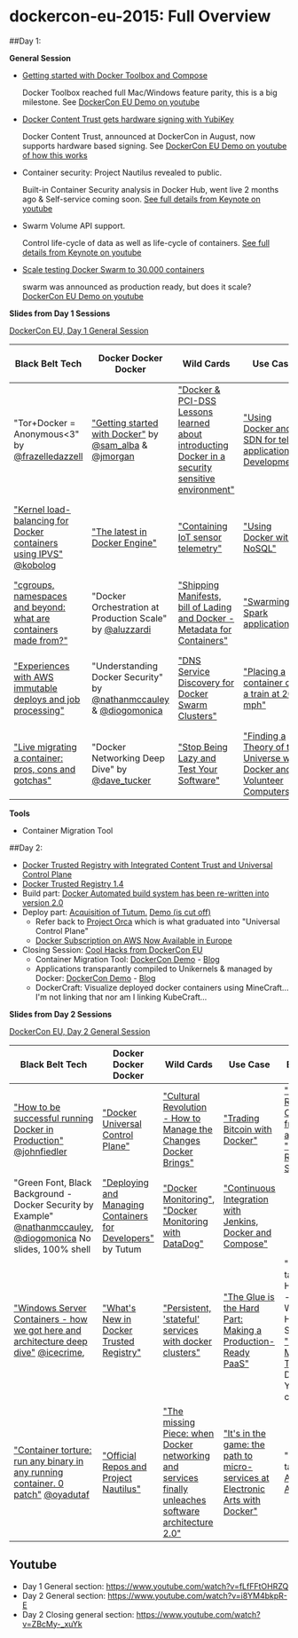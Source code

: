 # dockercon-eu-2015: Full Overview

##Day 1:

**General Session**

- [Getting started with Docker Toolbox and Compose](http://blog.docker.com/2015/11/docker-toolbox-compose/)
  
  Docker Toolbox reached full Mac/Windows feature parity, this is a big milestone. See [DockerCon EU Demo on youtube](https://www.youtube.com/watch?v=fLfFFtOHRZQ&feature=youtu.be&t=3898)
- [Docker Content Trust gets hardware signing with YubiKey](https://blog.docker.com/2015/11/docker-content-trust-yubikey/)
  
  Docker Content Trust, announced at DockerCon in August, now supports hardware based signing. See [DockerCon EU Demo on youtube of how this works](https://youtu.be/fLfFFtOHRZQ?t=4881)
- Container security: Project Nautilus revealed to public. 
  
  Built-in Container Security analysis in Docker Hub, went live 2 months ago & Self-service coming soon. [See full details from Keynote on youtube](https://youtu.be/fLfFFtOHRZQ?t=6015)
- Swarm Volume API support.
  
  Control life-cycle of data as well as life-cycle of containers. [See full details from Keynote on youtube](https://youtu.be/fLfFFtOHRZQ?t=6690)
- [Scale testing Docker Swarm to 30.000 containers](https://blog.docker.com/2015/11/scale-testing-docker-swarm-30000-containers/)
 
  swarm was announced as production ready, but does it scale? [DockerCon EU Demo on youtube](https://youtu.be/fLfFFtOHRZQ?t=6760)

**Slides from Day 1 Sessions**

[DockerCon EU, Day 1 General Session](https://www.slideshare.net/Docker/dockercon-eu-day-1-general-session)

| Black Belt Tech | Docker Docker Docker | Wild Cards | Use Case | Eco System | Contribute & Collaborate |
|--------------------------------------------------------------------------------------------------------------------------------------------------------------------------------------------|-------------------------------------------------------------------------------------------------------------------------------------------------------------------------------------|------------------------------------------------------------------------------------------------------------------------------------------------------------------------------------------------------------|---------------------------------------------------------------------------------------------------------------------------------------------------------------------------------|---------------------------------------------------------------------------------|-------------------------------------------------------------------------|
| "Tor+Docker = Anonymous<3" by [@frazelledazzell](http://twitter.com/frazelledazzell) | ["Getting started with Docker"](http://www.slideshare.net/Docker/getting-started-with-docker) by [@sam_alba](http://twitter.com/sam_alba) & [@jmorgan](http://twitter.com/jpmorgan) | ["Docker & PCI-DSS Lessons learned about introducting Docker in a security sensitive environment"](http://www.slideshare.net/Docker/docker-and-pcidss-lessons-learned-in-a-security-sensitive-environment) | ["Using Docker and SDN for telco application Development"](http://www.slideshare.net/Docker/using-docker-and-sdn-for-telcograde-applications) | "Microsoft, Docker and our ongoing Journey together" [@taylorb_msft](http://twitter.com/taylorb_msft) | "Intro to the Docker  Project: Engine, Networking, Swarm, Distribution" |
| ["Kernel load-balancing for Docker containers using IPVS"](http://www.slideshare.net/Docker/kernel-load-balancing-for-docker-containers-using-ipvs) [@kobolog](http://twitter.com/kobolog) | ["The latest in Docker Engine"](http://www.slideshare.net/Docker/the-latest-on-docker-engine-55435952) | ["Containing IoT sensor telemetry"](http://www.slideshare.net/Docker/containing-iot-sensor-telemtry) | ["Using Docker with NoSQL"](http://www.slideshare.net/Docker/using-docker-with-nosql) | ["How are containers enabling 20th Century Fox to release the next great movie?"](http://www.slideshare.net/Docker/how-are-containers-enabling-20th-century-fox-to-release-the-next-great-movie) |  |
| ["cgroups, namespaces and beyond: what are containers made from?"](http://www.slideshare.net/Docker/cgroups-namespaces-and-beyond-what-are-containers-made-from) | "Docker Orchestration at Production Scale" by [@aluzzardi](https://twitter.com/aluzzardi) | ["Shipping Manifests, bill of Lading and Docker - Metadata for Containers"](http://www.slideshare.net/Docker/shipping-manifests-bill-of-lading-and-docker-metadata-and-container) | ["Swarming Spark applications"](http://www.slideshare.net/Docker/zoe-swarming-spark-applications) | "Lightning Talks: [Univa](http://www.slideshare.net/Docker/docker-for-any-type-of-workload-and-any-it-infrastructure), [ClusterHQ](http://www.slideshare.net/Docker/why-should-i-care-about-stateful-containers-55438327), [Rancher](http://www.slideshare.net/Docker/deploy-and-upgrade-docker-applications-with-a-single-click)" |  |
| ["Experiences with AWS immutable deploys and job processing"](http://www.slideshare.net/Docker/experiences-with-aws-immutable-deploys-and-job-processing) | "Understanding Docker Security" by [@nathanmccauley](https://twitter.com/nathanmccauley) & [@diogomonica](https://twitter.com/diogomonica) | ["DNS Service Discovery for Docker Swarm Clusters"](http://www.slideshare.net/Docker/dns-service-discovery-for-docker-swarm) | ["Placing a container on a train at 200 mph"](http://www.slideshare.net/Docker/placing-a-container-on-a-train-at-200mph) | "Lightning Talks: [CloudBees](http://www.slideshare.net/Docker/build-publish-deploy-and-test-docker-images-and-containers-with-jenkins-workflow), [Ruxit](http://www.slideshare.net/AloisReitbauer/monitoring-docker-application-in-production), [Cloudsoft](http://www.slideshare.net/Docker/multicontainer-apps-spanning-docker-mesos-and-openstack)" | "Introduction to the Docker Project: Machine, Kitematic, Compose" |
| ["Live migrating a container: pros, cons and gotchas"](http://www.slideshare.net/Docker/shipping-manifests-bill-of-lading-and-docker-metadata-and-container) | "Docker Networking Deep Dive" by [@dave_tucker](http://twitter.com/dave_tucker) | ["Stop Being Lazy and Test Your Software"](http://www.slideshare.net/rheinwein/stop-being-lazy-and-test-your-software) | ["Finding a Theory of the Universe with Docker and Volunteer Computers"](http://www.slideshare.net/Docker/finding-a-theory-of-the-universe-with-docker-and-volunteer-computers) | "Lightning Talks: Google, Raspberry Pi Challenge Winner, [Resin.io](http://www.slideshare.net/Docker/docker-on-iot-devices)" |  |

**Tools**
- Container Migration Tool

##Day 2:

- [Docker Trusted Registry with Integrated Content Trust and Universal Control Plane](http://blog.docker.com/2015/11/dockercon-eu-2015-docker-universal-control-plane/)
- [Docker Trusted Registry 1.4](http://blog.docker.com/2015/11/docker-trusted-registry-1-4/)
- Build part: [Docker Automated build system has been re-written into version 2.0](https://blog.docker.com/2015/11/upgraded-autobuild-docker-hub/)
- Deploy part: [Acquisition of Tutum.](https://www.docker.com/tutum) [Demo (is cut off)](https://youtu.be/i8YM4bkpR-E?t=987)
  - Refer back to [Project Orca](https://youtu.be/8vSPpPSd00w?t=5228) which is what graduated into "Universal Control Plane"
  - [Docker Subscription on AWS Now Available in Europe](http://blog.docker.com/2015/11/aws-docker-eu/)
- Closing Session: [Cool Hacks from DockerCon EU](http://blog.docker.com/2015/11/dockercon-eu-2015-container-migration-tool/)
  - Container Migration Tool: [DockerCon Demo](https://youtu.be/ZBcMy-_xuYk?t=221) - [Blog](http://blog.mantika.io/GHD/)
  - Applications transparantly compiled to Unikernels & managed by Docker: [DockerCon Demo](https://youtu.be/ZBcMy-_xuYk?t=874) - [Blog](http://unikernel.org/blog/2015/unikernels-meet-docker/)
  - DockerCraft: Visualize deployed docker containers using MineCraft... I'm not linking that nor am I linking KubeCraft...

**Slides from Day 2 Sessions**

[DockerCon EU, Day 2 General Session](http://www.slideshare.net/Docker/dockercon-day-2-general-session)

| Black Belt Tech | Docker Docker Docker | Wild Cards | Use Case | Eco System | Contribute & Collaborate |
|-------------------------------------------------------------------------------------------------------------------------------------------------------------------------------------------------------------------------------|--------------------------------------------------------------------------------------------------------------------------------------------------|--------------------------------------------------------------------------------------------------------------------------------------------------------------------------------------------------------------------|--------------------------------------------------------------------------------------------------------------------------------------------------------------------------------------------|------------------------------------------------------------------------------------------------------------------------------------------------------------------------------------------------------------------------------------------------------------------------------------|------------------------------------------------------------------------|
| ["How to be successful running Docker in Production"](http://www.slideshare.net/Docker/how-to-be-successful-running-docker-in-production) [@johnfiedler](https://twitter.com/JohnFiedler) | ["Docker Universal Control Plane"](http://www.slideshare.net/Docker/gordons-special-session-docker-universal-control-plane) | ["Cultural Revolution - How to Manage the Changes Docker Brings"](http://www.slideshare.net/Docker/cultural-revolution-how-to-mange-the-change-docker-brings) | ["Trading Bitcoin with Docker"](http://www.slideshare.net/Docker/trading-bitcoin-with-docker) | ["Production-Ready Containers from IBM and Docker"](http://www.slideshare.net/Docker/production-ready-containers-from-ibm-and-docker), ["Multi-arch Registry Support"](http://www.slideshare.net/PhilEstes/2015-dockercon-lightning-talk-multiarch-registry-support) | "Meet the Docker Maintainers: Engine, Networking, Swarm, Distribution" |
| "Green Font, Black Background - Docker Security by Example" [@nathanmccauley](https://twitter.com/nathanmccauley), [@diogomonica](https://twitter.com/diogomonica) No slides, 100% shell | ["Deploying and Managing Containers for Developers"](http://www.slideshare.net/Docker/deploying-and-managing-containers-for-developers) by Tutum | ["Docker Monitoring"](http://www.slideshare.net/Docker/docker-monitoring-55436594), ["Docker Monitoring with DataDog"](http://www.slideshare.net/Docker/monitoring-docker) | ["Continuous Integration with Jenkins, Docker and Compose"](http://www.slideshare.net/Docker/continuous-integration-with-jenkins-docker-and-compose) |  |  |
| ["Windows Server Containers - how we got here and architecture deep dive"](http://www.slideshare.net/Docker/windows-server-containers-how-we-hot-here-and-architecture-deep-dive) [@icecrime](https://twitter.com/icecrime),  | ["What's New in Docker Trusted Registry"](http://www.slideshare.net/Docker/whats-new-with-docker-trusted-registry) | ["Persistent, 'stateful' services with docker clusters"](http://www.slideshare.net/Docker/persistent-stateful-services-with-docker-cluster-namespaces-and-docker-volume-magic) | ["The Glue is the Hard Part: Making a Production-Ready PaaS"](http://www.slideshare.net/Docker/the-glue-is-the-hard-part-making-a-productionready-paas) | "Lightning talks: Global Hack Day #3 - Top 3 Winning Hacks": ScaleSwarm, ["Container Migration Tool"](http://www.slideshare.net/Docker/container-migration-tool) & On-Demand YARN clusters | "Docker Universal Control Plane Hands-on Test Drive" |
| ["Container torture: run any binary in any running container. 0 patch"](http://www.slideshare.net/Docker/container-torture-run-any-binary-in-any-container) [@oyadutaf](http://twitter.com/oyadutaf) | ["Official Repos and Project Nautilus"](http://www.slideshare.net/Docker/official-repos-and-project-nautilus) | ["The missing Piece: when Docker networking and services finally unleaches software architecture 2.0"](http://www.slideshare.net/Docker/the-missing-piece-when-docker-networking-unleashing-soft-architecture-v15) | ["It's in the game: the path to micro-services at Electronic Arts with Docker"](http://www.slideshare.net/Docker/its-in-the-game-the-path-to-microservices-at-electronic-arts-with-docker) | "Lightning talks: [ING](http://www.slideshare.net/Docker/full-stack-testing-using-docker-compose-and-gradle), [Accenture](http://www.slideshare.net/Docker/continuous-delivery-live), [Apcera](http://www.slideshare.net/Docker/authentication-and-policy-enforcement-for-docker)" | "Meet the Docker Maintainers: Machine, Kitematic, Compose" |

## Youtube
- Day 1 General section: https://www.youtube.com/watch?v=fLfFFtOHRZQ
- Day 2 General section: https://www.youtube.com/watch?v=i8YM4bkpR-E
- Day 2 Closing general section: https://www.youtube.com/watch?v=ZBcMy-_xuYk

